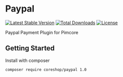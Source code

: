 Paypal
================

[![Latest Stable Version](https://poser.pugx.org/coreshop/paypal/v/stable)](https://packagist.org/packages/coreshop/paypal)
[![Total Downloads](https://poser.pugx.org/coreshop/paypal/downloads)](https://packagist.org/packages/coreshop/paypal)
[![License](https://poser.pugx.org/coreshop/paypal/license)](https://packagist.org/packages/coreshop/paypal)

Paypal Payment Plugin for Pimcore

## Getting Started

Install with composer

```
composer require coreshop/paypal 1.0
```